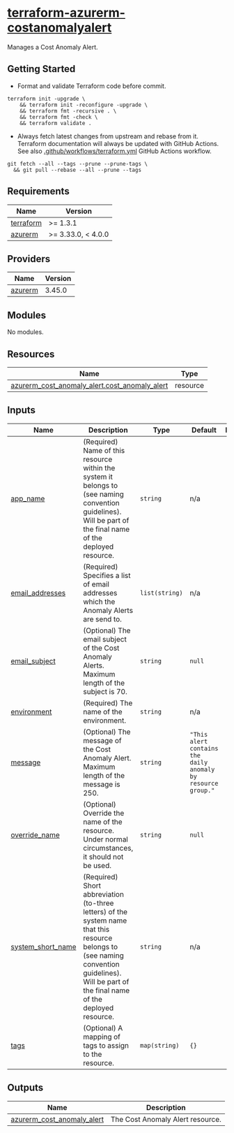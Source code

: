 # [terraform-azurerm-costanomalyalert][1]

Manages a Cost Anomaly Alert.

## Getting Started

- Format and validate Terraform code before commit.

```shell
terraform init -upgrade \
    && terraform init -reconfigure -upgrade \
    && terraform fmt -recursive . \
    && terraform fmt -check \
    && terraform validate .
```

- Always fetch latest changes from upstream and rebase from it. Terraform documentation will always be updated with GitHub Actions. See also [.github/workflows/terraform.yml](.github/workflows/terraform.yml) GitHub Actions workflow.

```shell
git fetch --all --tags --prune --prune-tags \
  && git pull --rebase --all --prune --tags
```

<!-- BEGIN_TF_DOCS -->
## Requirements

| Name | Version |
|------|---------|
| <a name="requirement_terraform"></a> [terraform](#requirement\_terraform) | >= 1.3.1 |
| <a name="requirement_azurerm"></a> [azurerm](#requirement\_azurerm) | >= 3.33.0, < 4.0.0 |

## Providers

| Name | Version |
|------|---------|
| <a name="provider_azurerm"></a> [azurerm](#provider\_azurerm) | 3.45.0 |

## Modules

No modules.

## Resources

| Name | Type |
|------|------|
| [azurerm_cost_anomaly_alert.cost_anomaly_alert](https://registry.terraform.io/providers/hashicorp/azurerm/latest/docs/resources/cost_anomaly_alert) | resource |

## Inputs

| Name | Description | Type | Default | Required |
|------|-------------|------|---------|:--------:|
| <a name="input_app_name"></a> [app\_name](#input\_app\_name) | (Required) Name of this resource within the system it belongs to (see naming convention guidelines).<br>  Will be part of the final name of the deployed resource. | `string` | n/a | yes |
| <a name="input_email_addresses"></a> [email\_addresses](#input\_email\_addresses) | (Required) Specifies a list of email addresses which the Anomaly Alerts are send to. | `list(string)` | n/a | yes |
| <a name="input_email_subject"></a> [email\_subject](#input\_email\_subject) | (Optional) The email subject of the Cost Anomaly Alerts. Maximum length of the subject is 70. | `string` | `null` | no |
| <a name="input_environment"></a> [environment](#input\_environment) | (Required) The name of the environment. | `string` | n/a | yes |
| <a name="input_message"></a> [message](#input\_message) | (Optional) The message of the Cost Anomaly Alert. Maximum length of the message is 250. | `string` | `"This alert contains the daily anomaly by resource group."` | no |
| <a name="input_override_name"></a> [override\_name](#input\_override\_name) | (Optional) Override the name of the resource. Under normal circumstances, it should not be used. | `string` | `null` | no |
| <a name="input_system_short_name"></a> [system\_short\_name](#input\_system\_short\_name) | (Required) Short abbreviation (to-three letters) of the system name that this resource belongs to (see naming convention guidelines).<br>  Will be part of the final name of the deployed resource. | `string` | n/a | yes |
| <a name="input_tags"></a> [tags](#input\_tags) | (Optional) A mapping of tags to assign to the resource. | `map(string)` | `{}` | no |

## Outputs

| Name | Description |
|------|-------------|
| <a name="output_azurerm_cost_anomaly_alert"></a> [azurerm\_cost\_anomaly\_alert](#output\_azurerm\_cost\_anomaly\_alert) | The Cost Anomaly Alert resource. |
<!-- END_TF_DOCS -->

[1]: https://registry.terraform.io/providers/hashicorp/azurerm/latest/docs/resources/cost_anomaly_alert
